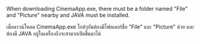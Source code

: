 When downloading CinemaApp.exe, there must be a folder named "File" and "Picture" nearby and JAVA must be installed.

เมื่อดาวน์โหลด CinemaApp.exe ใกล้ๆกันต้องมีโฟลเดอร์​ชื่อ "File" และ "Picture" ด้วย และต้องมี JAVA อยู่ในเครื่องถึงจะสามาถเปิดขึ้นมาได้

